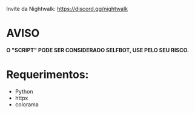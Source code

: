 Invite da Nightwalk: https://discord.gg/nightwalk

# **AVISO**
**O "SCRIPT" PODE SER CONSIDERADO SELFBOT, USE PELO SEU RISCO.**

# Requerimentos:
* Python
* httpx
* colorama